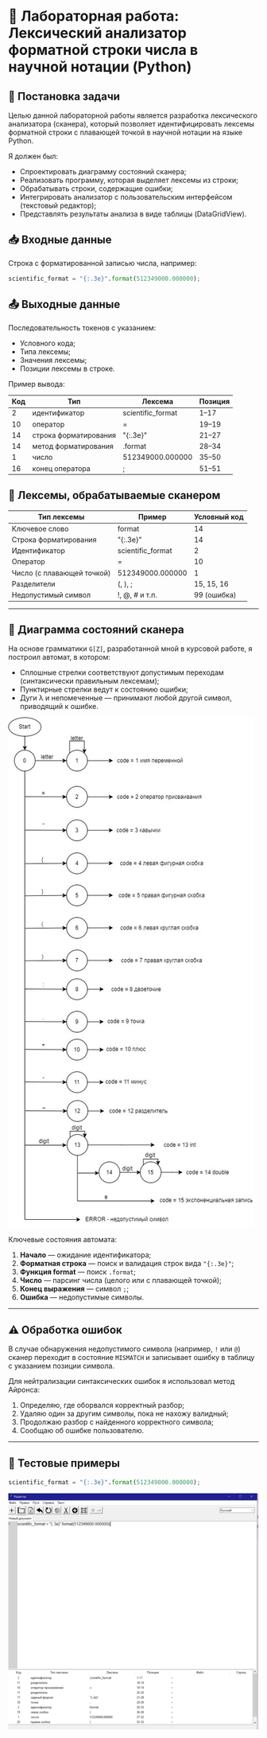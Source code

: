 # 📘 Лабораторная работа: Лексический анализатор форматной строки числа в научной нотации (Python)

## 🔧 Постановка задачи

Целью данной лабораторной работы является разработка лексического анализатора (сканера), который позволяет идентифицировать лексемы форматной строки с плавающей точкой в научной нотации на языке Python.

Я должен был:

* Спроектировать диаграмму состояний сканера;
* Реализовать программу, которая выделяет лексемы из строки;
* Обрабатывать строки, содержащие ошибки;
* Интегрировать анализатор с пользовательским интерфейсом (текстовый редактор);
* Представлять результаты анализа в виде таблицы (DataGridView).

## 📥 Входные данные

Строка с форматированной записью числа, например:

```python
scientific_format = "{:.3e}".format(512349000.000000);
```

## 📤 Выходные данные

Последовательность токенов с указанием:

* Условного кода;
* Типа лексемы;
* Значения лексемы;
* Позиции лексемы в строке.

Пример вывода:

| Код | Тип                   | Лексема            | Позиция |
| --- | --------------------- | ------------------ | ------- |
| 2   | идентификатор         | scientific\_format | 1–17    |
| 10  | оператор              | =                  | 19–19   |
| 14  | строка форматирования | "{:.3e}"           | 21–27   |
| 14  | метод форматирования  | .format            | 28–34   |
| 1   | число                 | 512349000.000000   | 35–50   |
| 16  | конец оператора       | ;                  | 51–51   |

## 🔣 Лексемы, обрабатываемые сканером

| Тип лексемы                | Пример             | Условный код |
| -------------------------- | ------------------ | ------------ |
| Ключевое слово             | format             | 14           |
| Строка форматирования      | "{:.3e}"           | 14           |
| Идентификатор              | scientific\_format | 2            |
| Оператор                   | =                  | 10           |
| Число (с плавающей точкой) | 512349000.000000   | 1            |
| Разделители                | (, ), ;            | 15, 15, 16   |
| Недопустимый символ        | !, @, # и т.п.     | 99 (ошибка)  |

---

## 🔄 Диаграмма состояний сканера

На основе грамматики `G[Z]`, разработанной мной в курсовой работе, я построил автомат, в котором:

* Сплошные стрелки соответствуют допустимым переходам (синтаксически правильным лексемам);
* Пунктирные стрелки ведут к состоянию ошибки;
* Дуги λ и непомеченные — принимают любой другой символ, приводящий к ошибке.

![Диаграмма](./readMe/image1.png)

Ключевые состояния автомата:

1. **Начало** — ожидание идентификатора;
2. **Форматная строка** — поиск и валидация строк вида `"{:.3e}"`;
3. **Функция format** — поиск `.format`;
4. **Число** — парсинг числа (целого или с плавающей точкой);
5. **Конец выражения** — символ `;`;
6. **Ошибка** — недопустимые символы.

---

## ⚠️ Обработка ошибок

В случае обнаружения недопустимого символа (например, `!` или `@`) сканер переходит в состояние `MISMATCH` и записывает ошибку в таблицу с указанием позиции символа.

Для нейтрализации синтаксических ошибок я использовал метод Айронса:

1. Определяю, где оборвался корректный разбор;
2. Удаляю один за другим символы, пока не нахожу валидный;
3. Продолжаю разбор с найденного корректного символа;
4. Сообщаю об ошибке пользователю.

---

## 🧪 Тестовые примеры

```python
scientific_format = "{:.3e}".format(512349000.000000);
```
![Диаграмма](./readMe/image2.png)

